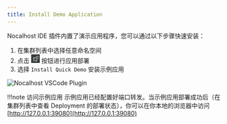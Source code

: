 ```yaml
---
title: Install Demo Application
---
```


Nocalhost IDE 插件内置了演示应用程序，您可以通过以下步骤快速安装：

1. 在集群列表中选择任意命名空间
2. 点击 <img src="../../../assets/images/icons/install-app-icon.jpg" width="20" /> 按钮进行应用部署
3. 选择 `Install Quick Demo` 安装示例应用

![Nocalhost VSCode Plugin](../../assets/images/installation/deploy-demo.gif)

!!!note 访问示例应用
    示例应用已经配置好端口转发。当示例应用部署成功后（在集群列表中查看 Deployment 的部署状态），你可以在你本地的浏览器中访问 [http://127.0.0.1:39080](http://127.0.0.1:39080) 